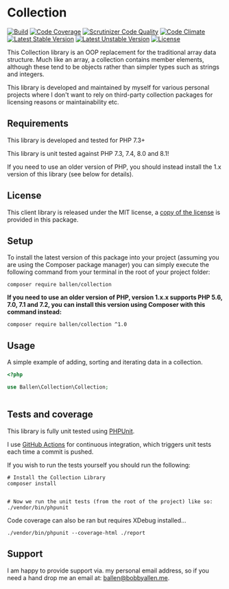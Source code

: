 # Collection
[![Build](https://github.com/allebb/collection/workflows/build/badge.svg)](https://github.com/allebb/collection/actions)
[![Code Coverage](https://codecov.io/gh/allebb/collection/branch/master/graph/badge.svg)](https://codecov.io/gh/allebb/collection)
[![Scrutinizer Code Quality](https://scrutinizer-ci.com/g/allebb/collection/badges/quality-score.png?b=master)](https://scrutinizer-ci.com/g/allebb/collection/?branch=master)
[![Code Climate](https://codeclimate.com/github/allebb/collection/badges/gpa.svg)](https://codeclimate.com/github/allebb/collection)
[![Latest Stable Version](https://poser.pugx.org/ballen/collection/v/stable)](https://packagist.org/packages/ballen/collection)
[![Latest Unstable Version](https://poser.pugx.org/ballen/collection/v/unstable)](https://packagist.org/packages/ballen/collection)
[![License](https://poser.pugx.org/ballen/collection/license)](https://packagist.org/packages/ballen/collection)

This Collection library is an OOP replacement for the traditional array data structure. Much like an array, a collection contains member elements, although these tend to be objects rather than simpler types such as strings and integers.

This library is developed and maintained by myself for various personal projects where I don't want to rely on third-party collection packages for licensing reasons or maintainability etc.

Requirements
------------

This library is developed and tested for PHP 7.3+

This library is unit tested against PHP 7.3, 7.4, 8.0 and 8.1!

If you need to use an older version of PHP, you should instead install the 1.x version of this library (see below for details).

License
-------

This client library is released under the MIT license, a [copy of the license](https://github.com/allebb/collection/blob/master/LICENSE) is provided in this package.

Setup
-----

To install the latest version of this package into your project (assuming you are using the Composer package manager) you can simply execute the following command from your terminal in the root of your project folder:

```shell
composer require ballen/collection
```

**If you need to use an older version of PHP, version 1.x.x supports PHP 5.6, 7.0, 7.1 and 7.2, you can install this version using Composer with this command instead:**

```shell
composer require ballen/collection ^1.0
```

Usage
-----

A simple example of adding, sorting and iterating data in a collection.

```php
<?php

use Ballen\Collection\Collection;



```

Tests and coverage
------------------

This library is fully unit tested using [PHPUnit](https://phpunit.de/).

I use [GitHub Actions](https://github.com/) for continuous integration, which triggers unit tests each time a commit is pushed.

If you wish to run the tests yourself you should run the following:

```shell
# Install the Collection Library
composer install


# Now we run the unit tests (from the root of the project) like so:
./vendor/bin/phpunit
```

Code coverage can also be ran but requires XDebug installed...

```shell
./vendor/bin/phpunit --coverage-html ./report
```

Support
-------

I am happy to provide support via. my personal email address, so if you need a hand drop me an email at: [ballen@bobbyallen.me]().


